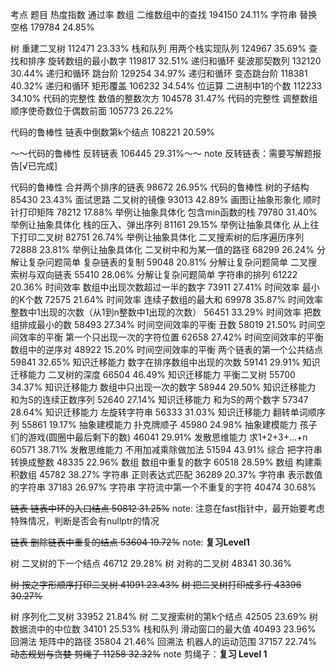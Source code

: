 考点	题目	热度指数 	通过率 
 数组	二维数组中的查找	194150	24.11%
 字符串	替换空格	179784	24.85%

 树	重建二叉树	112471	23.33%
 栈和队列	用两个栈实现队列	124967	35.69%
 查找和排序	旋转数组的最小数字	119817	32.51%
 递归和循环	斐波那契数列	132120	30.44%
 递归和循环	跳台阶	129254	34.97%
 递归和循环	变态跳台阶	118381	40.32%
 递归和循环	矩形覆盖	106232	34.54%
 位运算	二进制中1的个数	112233	34.10%
 代码的完整性	数值的整数次方	104578	31.47%
 代码的完整性	调整数组顺序使奇数位于偶数前面	105773	26.22%

 代码的鲁棒性	链表中倒数第k个结点	108221	20.59%

 ～～代码的鲁棒性	反转链表	106445	29.31%～～
 note 反转链表：需要写解题报告[√已完成]

 代码的鲁棒性	合并两个排序的链表	98672	26.95%
 代码的鲁棒性	树的子结构	85430	23.43%
 面试思路	二叉树的镜像	93013	42.89%
 画图让抽象形象化	顺时针打印矩阵	78212	17.88%
 举例让抽象具体化	包含min函数的栈	79780	31.40%
  举例让抽象具体化	栈的压入、弹出序列	81161	29.15%
 举例让抽象具体化	从上往下打印二叉树	82751	26.74%
 举例让抽象具体化	二叉搜索树的后序遍历序列	72888	23.81%
 举例让抽象具体化	二叉树中和为某一值的路径	68299	26.24%
 分解让复杂问题简单	复杂链表的复制	59048	20.81%
 分解让复杂问题简单	二叉搜索树与双向链表	55410	28.06%
 分解让复杂问题简单	字符串的排列	61222	20.36%
 时间效率	数组中出现次数超过一半的数字	73911	27.41%
 时间效率	最小的K个数	72575	21.64%
 时间效率	连续子数组的最大和	69978	35.87%
 时间效率	整数中1出现的次数（从1到n整数中1出现的次数）	56451	33.29%
 时间效率	把数组排成最小的数	58493	27.34%
 时间空间效率的平衡	丑数	58019	21.50%
 时间空间效率的平衡	第一个只出现一次的字符位置	62658	27.42%
 时间空间效率的平衡	数组中的逆序对	48922	15.20%
 时间空间效率的平衡	两个链表的第一个公共结点	59841	32.65%
 知识迁移能力	数字在排序数组中出现的次数	59141	29.91%
 知识迁移能力	二叉树的深度	66504	46.49%
 知识迁移能力	平衡二叉树	55700	34.37%
 知识迁移能力	数组中只出现一次的数字	58944	29.50%
 知识迁移能力	和为S的连续正数序列	52640	27.14%
 知识迁移能力	和为S的两个数字	57347	28.64%
 知识迁移能力	左旋转字符串	56333	31.03%
 知识迁移能力	翻转单词顺序列	55861	19.17%
 抽象建模能力	扑克牌顺子	45980	24.98%
 抽象建模能力	孩子们的游戏(圆圈中最后剩下的数)	46041	29.91%
 发散思维能力	求1+2+3+...+n	60571	38.71%
 发散思维能力	不用加减乘除做加法	51594	43.91%
 综合	把字符串转换成整数	48335	22.96%
 数组	数组中重复的数字	60518	28.59%
 数组	构建乘积数组	45782	38.27%
 字符串	正则表达式匹配	36289	20.37%
 字符串	表示数值的字符串	37183	26.97%
 字符串	字符流中第一个不重复的字符	40474	30.68%

 ~~链表	链表中环的入口结点	50812	31.25%~~
 note: 注意在fast指针中，最开始要考虑特殊情况，判断是否会有nullptr的情况

 ~~链表	删除链表中重复的结点	53604	19.72%~~
 note: **复习Level1**

 树	二叉树的下一个结点	46712	29.28%
 树	对称的二叉树	48341	30.36%

 ~~树	按之字形顺序打印二叉树	41091	23.43%~~
 ~~树	把二叉树打印成多行	43396	30.27%~~

 树	序列化二叉树	33952	21.84%
 树	二叉搜索树的第k个结点	42505	23.69%
 树	数据流中的中位数	34101	25.53%
 栈和队列	滑动窗口的最大值	40493	23.96%
 回溯法	矩阵中的路径	35804	21.46%
 回溯法	机器人的运动范围	37157	22.74%
 ~~动态规划与贪婪	剪绳子	11258	32.32%~~
 note 剪绳子：**复习 Level 1**